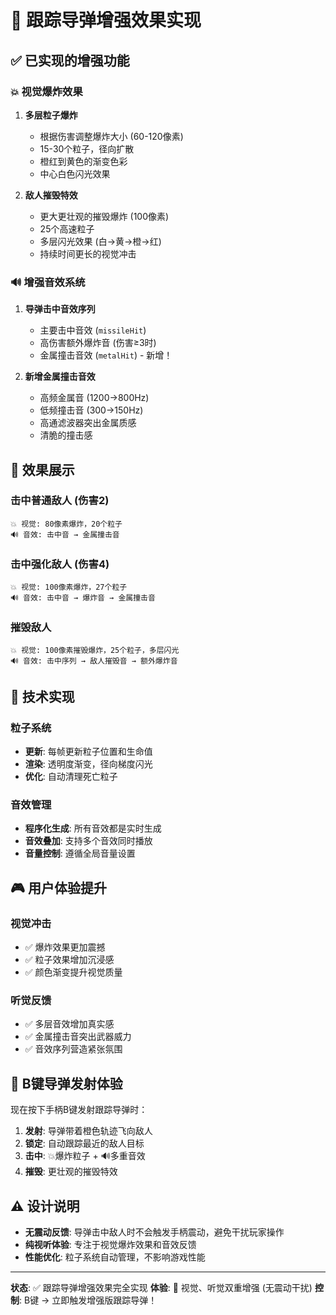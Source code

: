 # 🚀 跟踪导弹增强效果实现

## ✅ 已实现的增强功能

### 💥 视觉爆炸效果
1. **多层粒子爆炸**
   - 根据伤害调整爆炸大小 (60-120像素)
   - 15-30个粒子，径向扩散
   - 橙红到黄色的渐变色彩
   - 中心白色闪光效果

2. **敌人摧毁特效**
   - 更大更壮观的摧毁爆炸 (100像素)
   - 25个高速粒子
   - 多层闪光效果 (白→黄→橙→红)
   - 持续时间更长的视觉冲击

### 🔊 增强音效系统
1. **导弹击中音效序列**
   - 主要击中音效 (`missileHit`)
   - 高伤害额外爆炸音 (伤害≥3时)
   - 金属撞击音效 (`metalHit`) - 新增！

2. **新增金属撞击音效**
   - 高频金属音 (1200→800Hz)
   - 低频撞击音 (300→150Hz)
   - 高通滤波器突出金属质感
   - 清脆的撞击感

## 🎯 效果展示

### 击中普通敌人 (伤害2)
```
💥 视觉: 80像素爆炸，20个粒子
🔊 音效: 击中音 → 金属撞击音
```

### 击中强化敌人 (伤害4)
```
💥 视觉: 100像素爆炸，27个粒子
🔊 音效: 击中音 → 爆炸音 → 金属撞击音
```

### 摧毁敌人
```
💥 视觉: 100像素摧毁爆炸，25个粒子，多层闪光
🔊 音效: 击中序列 → 敌人摧毁音 → 额外爆炸音
```

## 🔧 技术实现

### 粒子系统
- **更新**: 每帧更新粒子位置和生命值
- **渲染**: 透明度渐变，径向梯度闪光
- **优化**: 自动清理死亡粒子

### 音效管理
- **程序化生成**: 所有音效都是实时生成
- **音效叠加**: 支持多个音效同时播放
- **音量控制**: 遵循全局音量设置

## 🎮 用户体验提升

### 视觉冲击
- ✅ 爆炸效果更加震撼
- ✅ 粒子效果增加沉浸感
- ✅ 颜色渐变提升视觉质量

### 听觉反馈
- ✅ 多层音效增加真实感
- ✅ 金属撞击音突出武器威力
- ✅ 音效序列营造紧张氛围

## 🚀 B键导弹发射体验

现在按下手柄B键发射跟踪导弹时：

1. **发射**: 导弹带着橙色轨迹飞向敌人
2. **锁定**: 自动跟踪最近的敌人目标
3. **击中**: 💥爆炸粒子 + 🔊多重音效
4. **摧毁**: 更壮观的摧毁特效

## ⚠️ 设计说明

- **无震动反馈**: 导弹击中敌人时不会触发手柄震动，避免干扰玩家操作
- **纯视听体验**: 专注于视觉爆炸效果和音效反馈
- **性能优化**: 粒子系统自动管理，不影响游戏性能

---

**状态**: ✅ 跟踪导弹增强效果完全实现
**体验**: 🚀 视觉、听觉双重增强 (无震动干扰)
**控制**: B键 → 立即触发增强版跟踪导弹！

